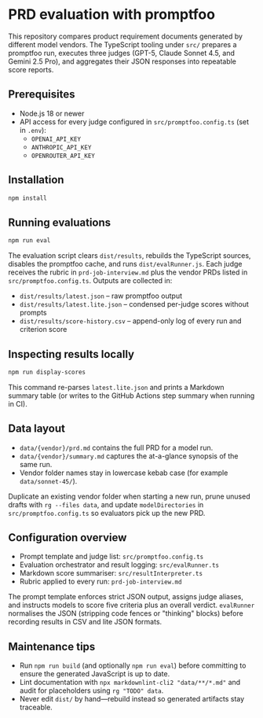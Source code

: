 # PRD evaluation with promptfoo

This repository compares product requirement documents generated by different model vendors. The TypeScript tooling under `src/` prepares a promptfoo run, executes three judges (GPT-5, Claude Sonnet 4.5, and Gemini 2.5 Pro), and aggregates their JSON responses into repeatable score reports.

## Prerequisites

- Node.js 18 or newer
- API access for every judge configured in `src/promptfoo.config.ts` (set in `.env`):
  - `OPENAI_API_KEY`
  - `ANTHROPIC_API_KEY`
  - `OPENROUTER_API_KEY`

## Installation

```bash
npm install
```

## Running evaluations

```bash
npm run eval
```

The evaluation script clears `dist/results`, rebuilds the TypeScript sources, disables the promptfoo cache, and runs `dist/evalRunner.js`. Each judge receives the rubric in `prd-job-interview.md` plus the vendor PRDs listed in `src/promptfoo.config.ts`. Outputs are collected in:

- `dist/results/latest.json` – raw promptfoo output
- `dist/results/latest.lite.json` – condensed per-judge scores without prompts
- `dist/results/score-history.csv` – append-only log of every run and criterion score

## Inspecting results locally

```bash
npm run display-scores
```

This command re-parses `latest.lite.json` and prints a Markdown summary table (or writes to the GitHub Actions step summary when running in CI).

## Data layout

- `data/{vendor}/prd.md` contains the full PRD for a model run.
- `data/{vendor}/summary.md` captures the at-a-glance synopsis of the same run.
- Vendor folder names stay in lowercase kebab case (for example `data/sonnet-45/`).

Duplicate an existing vendor folder when starting a new run, prune unused drafts with `rg --files data`, and update `modelDirectories` in `src/promptfoo.config.ts` so evaluators pick up the new PRD.

## Configuration overview

- Prompt template and judge list: `src/promptfoo.config.ts`
- Evaluation orchestrator and result logging: `src/evalRunner.ts`
- Markdown score summariser: `src/resultInterpreter.ts`
- Rubric applied to every run: `prd-job-interview.md`

The prompt template enforces strict JSON output, assigns judge aliases, and instructs models to score five criteria plus an overall verdict. `evalRunner` normalises the JSON (stripping code fences or "thinking" blocks) before recording results in CSV and lite JSON formats.

## Maintenance tips

- Run `npm run build` (and optionally `npm run eval`) before committing to ensure the generated JavaScript is up to date.
- Lint documentation with `npx markdownlint-cli2 "data/**/*.md"` and audit for placeholders using `rg "TODO" data`.
- Never edit `dist/` by hand—rebuild instead so generated artifacts stay traceable.
